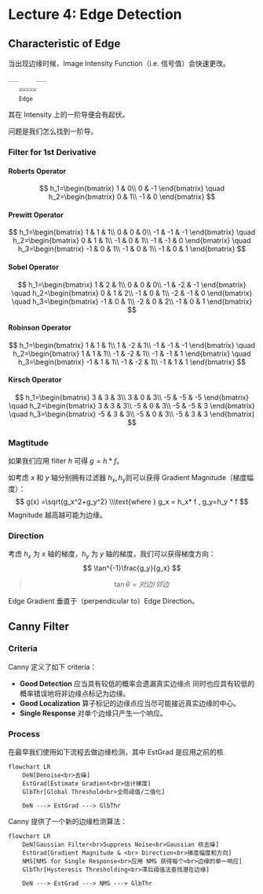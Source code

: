 # Lecture 4: Edge Detection

## Characteristic of Edge

当出现边缘时候，Image Intensity Function（i.e. 信号值）会快速更改。

```
___     ___
   _____
   ^^^^^
   Edge
```

其在 Intensity 上的一阶导便会有起伏。

问题是我们怎么找到一阶导。

### Filter for 1st Derivative

#### Roberts Operator

$$
h_1=\begin{bmatrix}
1 & 0\\
0 & -1
\end{bmatrix}
\quad
h_2=\begin{bmatrix}
 0 & 1\\
-1 & 0
\end{bmatrix}
$$

#### Prewitt Operator

$$
h_1=\begin{bmatrix}
1 & 1 & 1\\
0 & 0 & 0\\
-1 & -1 & -1
\end{bmatrix}
\quad
h_2=\begin{bmatrix}
 0 & 1 & 1\\
-1 & 0 & 1\\
-1 & -1 & 0
\end{bmatrix}
\quad
h_3=\begin{bmatrix}
 -1 & 0 & 1\\
-1 & 0 & 1\\
-1 & 0 & 1
\end{bmatrix}
$$

#### Sobel Operator

$$
h_1=\begin{bmatrix}
1 & 2 & 1\\
0 & 0 & 0\\
-1 & -2 & -1
\end{bmatrix}
\quad
h_2=\begin{bmatrix}
 0 & 1 & 2\\
-1 & 0 & 1\\
-2 & -1 & 0
\end{bmatrix}
\quad
h_3=\begin{bmatrix}
 -1 & 0 & 1\\
-2 & 0 & 2\\
-1 & 0 & 1
\end{bmatrix}
$$

#### Robinson Operator

$$
h_1=\begin{bmatrix}
1 & 1 & 1\\
1 & -2 & 1\\
-1 & -1 & -1
\end{bmatrix}
\quad
h_2=\begin{bmatrix}
 1 & 1 & 1\\
-1 & -2 & 1\\
-1 & -1 & 1
\end{bmatrix}
\quad
h_3=\begin{bmatrix}
 -1 & 1 & 1\\
-1 & -2 & 1\\
-1 & 1 & 1
\end{bmatrix}
$$

#### Kirsch Operator

$$
h_1=\begin{bmatrix}
3 & 3 & 3\\
3 & 0 & 3\\
-5 & -5 & -5
\end{bmatrix}
\quad
h_2=\begin{bmatrix}
3 & 3 & 3\\
-5 & 0 & 3\\
-5 & -5 & 3
\end{bmatrix}
\quad
h_3=\begin{bmatrix}
-5 & 3 & 3\\
-5 & 0 & 3\\
-5 & 3 & 3
\end{bmatrix}
$$

### Magtitude

如果我们应用 filter $h$ 可得 $g = h*f$。

如考虑 $x$ 和 $y$ 轴分别拥有过滤器 $h_x, h_y$则可以获得 Gradient Magnitude（梯度幅度）：
$$
g(x) =\sqrt{g_x^2+g_y^2}
\\\text{where }
g_x = h_x* f , g_y=h_y * f
$$
Magnitude 越高越可能为边缘。

 ### Direction

考虑 $h_x$ 为 $x$ 轴的梯度，$h_y$ 为 $y$ 轴的梯度，我们可以获得梯度方向：
$$
\tan^{-1}\frac{g_y}{g_x}
$$

> $$
> \tan \theta = 对边/ 邻边
> $$

Edge Gradient 垂直于（perpendicular to）Edge Direction。

## Canny Filter

### Criteria

Canny 定义了如下 criteria：

- **Good Detection**
  应当具有较低的概率会遗漏真实边缘点
  同时也应具有较低的概率错误地将非边缘点标记为边缘。
- **Good Localization**
  算子标记的边缘点应当尽可能接近真实边缘的中心。
- **Single Response**
  对单个边缘只产生一个响应。

### Process

在最早我们使用如下流程去做边缘检测，其中 EstGrad 是应用之前的核

```mermaid
flowchart LR
	DeN[Denoise<br>去噪]
	EstGrad[Estimate Gradient<br>估计梯度]
	GlbThr[Global Threshold<br>全局阈值/二值化]
	
	DeN ---> EstGrad ---> GlbThr
```

Canny 提供了一个新的边缘检测算法：

```mermaid
flowchart LR
	DeN[Gaussian Filter<br>Suppress Noise<br>Gaussian 核去噪]
	EstGrad[Gradient Magnitude & <br> Direction<br>梯度幅度和方向]
	NMS[NMS for Single Response<br>应用 NMS 获得每个<br>边缘的单一响应]
	GlbThr[Hysteresis Thresholding<br>滞后阈值法查找潜在边缘]
	
	DeN ---> EstGrad ---> NMS ---> GlbThr
```

